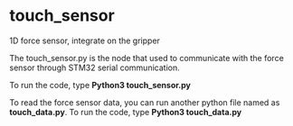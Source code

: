 # touch_sensor
1D force sensor, integrate on the gripper

The touch_sensor.py is the node that used to communicate with the force sensor through STM32 serial communication.

To run the code, type **Python3 touch_sensor.py**

To read the force sensor data, you can run another python file named as **touch_data.py**.
To run the code, type **Python3 touch_data.py**
